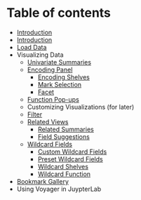 # Table of contents

* [Introduction](README.md)
* [Introduction](introduction.md)
* [Load Data](data-selector.md)
* Visualizing Data
  * [Univariate Summaries](visualizing-data/univariate-summary.md)
  * [Encoding Panel](visualizing-data/encoding-panel/README.md)
    * [Encoding Shelves](visualizing-data/encoding-panel/encoding-shelves.md)
    * [Mark Selection](visualizing-data/encoding-panel/mark-selection.md)
    * [Facet](visualizing-data/encoding-panel/facet.md)
  * [Function Pop-ups](visualizing-data/pop-ups.md)
  * Customizing Visualizations \(for later\)
  * [Filter](visualizing-data/filter.md)
  * [Related Views](visualizing-data/related-views/README.md)
    * [Related Summaries](visualizing-data/related-views/related-summaries.md)
    * [Field Suggestions](visualizing-data/related-views/field-suggestions.md)
  * [Wildcard Fields](visualizing-data/wildcard-fields/README.md)
    * [Custom Wildcard Fields](visualizing-data/wildcard-fields/custom-wildcard-fields.md)
    * [Preset Wildcard Fields](visualizing-data/wildcard-fields/preset-wildcard-fields.md)
    * [Wildcard Shelves](visualizing-data/wildcard-fields/wildcard-shelves.md)
    * [Wildcard Function](visualizing-data/wildcard-fields/wildcard-function.md)
* [Bookmark Gallery](bookmark-gallery.md)
* Using Voyager in JuypterLab

